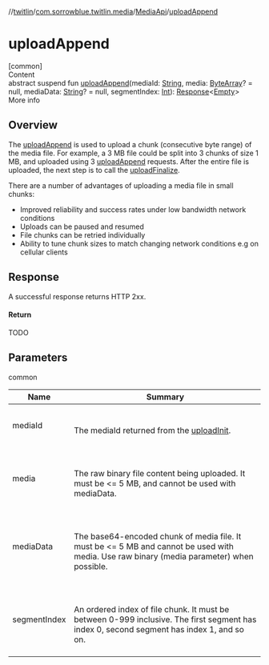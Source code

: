 //[twitlin](../../index.md)/[com.sorrowblue.twitlin.media](../index.md)/[MediaApi](index.md)/[uploadAppend](upload-append.md)



# uploadAppend  
[common]  
Content  
abstract suspend fun [uploadAppend](upload-append.md)(mediaId: [String](https://kotlinlang.org/api/latest/jvm/stdlib/kotlin/-string/index.html), media: [ByteArray](https://kotlinlang.org/api/latest/jvm/stdlib/kotlin/-byte-array/index.html)? = null, mediaData: [String](https://kotlinlang.org/api/latest/jvm/stdlib/kotlin/-string/index.html)? = null, segmentIndex: [Int](https://kotlinlang.org/api/latest/jvm/stdlib/kotlin/-int/index.html)): [Response](../../com.sorrowblue.twitlin.client/-response/index.md)<[Empty](../../com.sorrowblue.twitlin.client/-empty/index.md)>  
More info  


##  Overview  


The [uploadAppend](upload-append.md) is used to upload a chunk (consecutive byte range) of the media file. For example, a 3 MB file could be split into 3 chunks of size 1 MB, and uploaded using 3 [uploadAppend](upload-append.md) requests. After the entire file is uploaded, the next step is to call the [uploadFinalize](upload-finalize.md).



There are a number of advantages of uploading a media file in small chunks:

<ul><li>Improved reliability and success rates under low bandwidth network conditions</li><li>Uploads can be paused and resumed</li><li>File chunks can be retried individually</li><li>Ability to tune chunk sizes to match changing network conditions e.g on cellular clients</li></ul>

##  Response  


A successful response returns HTTP 2xx.



#### Return  


TODO



## Parameters  
  
common  
  
|  Name|  Summary| 
|---|---|
| <a name="com.sorrowblue.twitlin.media/MediaApi/uploadAppend/#kotlin.String#kotlin.ByteArray?#kotlin.String?#kotlin.Int/PointingToDeclaration/"></a>mediaId| <a name="com.sorrowblue.twitlin.media/MediaApi/uploadAppend/#kotlin.String#kotlin.ByteArray?#kotlin.String?#kotlin.Int/PointingToDeclaration/"></a><br><br>The mediaId returned from the [uploadInit](upload-init.md).<br><br>
| <a name="com.sorrowblue.twitlin.media/MediaApi/uploadAppend/#kotlin.String#kotlin.ByteArray?#kotlin.String?#kotlin.Int/PointingToDeclaration/"></a>media| <a name="com.sorrowblue.twitlin.media/MediaApi/uploadAppend/#kotlin.String#kotlin.ByteArray?#kotlin.String?#kotlin.Int/PointingToDeclaration/"></a><br><br>The raw binary file content being uploaded. It must be <= 5 MB, and cannot be used with mediaData.<br><br>
| <a name="com.sorrowblue.twitlin.media/MediaApi/uploadAppend/#kotlin.String#kotlin.ByteArray?#kotlin.String?#kotlin.Int/PointingToDeclaration/"></a>mediaData| <a name="com.sorrowblue.twitlin.media/MediaApi/uploadAppend/#kotlin.String#kotlin.ByteArray?#kotlin.String?#kotlin.Int/PointingToDeclaration/"></a><br><br>The base64-encoded chunk of media file. It must be <= 5 MB and cannot be used with media. Use raw binary (media parameter) when possible.<br><br>
| <a name="com.sorrowblue.twitlin.media/MediaApi/uploadAppend/#kotlin.String#kotlin.ByteArray?#kotlin.String?#kotlin.Int/PointingToDeclaration/"></a>segmentIndex| <a name="com.sorrowblue.twitlin.media/MediaApi/uploadAppend/#kotlin.String#kotlin.ByteArray?#kotlin.String?#kotlin.Int/PointingToDeclaration/"></a><br><br>An ordered index of file chunk. It must be between 0-999 inclusive. The first segment has index 0, second segment has index 1, and so on.<br><br>
  
  



